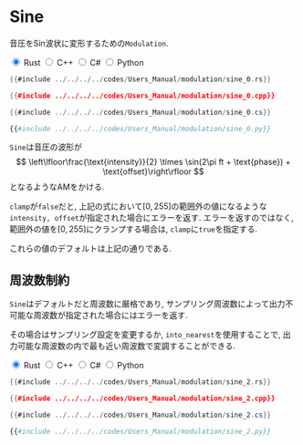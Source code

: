 # Sine

音圧をSin波状に変形するための`Modulation`.

<div class="tabs">
<input id="rust_tab_api" type="radio" class="tab" name="tab_api" checked>
<label class="tab_item" n=4 for="rust_tab_api">Rust</label>
<input id="cpp_tab_api" type="radio" class="tab" name="tab_api">
<label class="tab_item" n=4 for="cpp_tab_api">C++</label>
<input id="cs_tab_api" type="radio" class="tab" name="tab_api">
<label class="tab_item" n=4 for="cs_tab_api">C#</label>
<input id="python_tab_api" type="radio" class="tab" name="tab_api">
<label class="tab_item" n=4 for="python_tab_api">Python</label>

```rust
{{#include ../../../../codes/Users_Manual/modulation/sine_0.rs}}
```

```cpp
{{#include ../../../../codes/Users_Manual/modulation/sine_0.cpp}}
```

```cs
{{#include ../../../../codes/Users_Manual/modulation/sine_0.cs}}
```

```python
{{#include ../../../../codes/Users_Manual/modulation/sine_0.py}}
```
</div>

`Sine`は音圧の波形が
$$
    \left\lfloor\frac{\text{intensity}}{2} \times \sin(2\pi ft + \text{phase}) + \text{offset}\right\rfloor
$$
となるようなAMをかける.

`clamp`が`false`だと, 上記の式において$[0,255]$の範囲外の値になるような`intensity, offset`が指定された場合にエラーを返す.
エラーを返すのではなく, 範囲外の値を$[0,255]$にクランプする場合は, `clamp`に`true`を指定する.

これらの値のデフォルトは上記の通りである.

## 周波数制約

`Sine`はデフォルトだと周波数に厳格であり, サンプリング周波数によって出力不可能な周波数が指定された場合にはエラーを返す.

その場合はサンプリング設定を変更するか, `into_nearest`を使用することで, 出力可能な周波数の内で最も近い周波数で変調することができる.

<div class="tabs">
<input id="rust_tab_api_nearest" type="radio" class="tab" name="tab_api_nearest" checked>
<label class="tab_item" n=4 for="rust_tab_api_nearest">Rust</label>
<input id="cpp_tab_api_nearest" type="radio" class="tab" name="tab_api_nearest">
<label class="tab_item" n=4 for="cpp_tab_api_nearest">C++</label>
<input id="cs_tab_api_nearest" type="radio" class="tab" name="tab_api_nearest">
<label class="tab_item" n=4 for="cs_tab_api_nearest">C#</label>
<input id="python_tab_api_nearest" type="radio" class="tab" name="tab_api_nearest">
<label class="tab_item" n=4 for="python_tab_api_nearest">Python</label>

```rust
{{#include ../../../../codes/Users_Manual/modulation/sine_2.rs}}
```

```cpp
{{#include ../../../../codes/Users_Manual/modulation/sine_2.cpp}}
```

```cs
{{#include ../../../../codes/Users_Manual/modulation/sine_2.cs}}
```

```python
{{#include ../../../../codes/Users_Manual/modulation/sine_2.py}}
```
</div>
